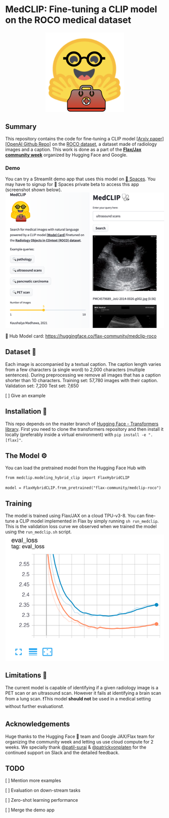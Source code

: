 # MedCLIP: Fine-tuning a CLIP model on the ROCO medical dataset

<!-- ![Logo](./assets/logo.png) -->
<h3 align="center">
  <!-- <p>MedCLIP</p> -->
  <img src="./assets/logo.png" alt="huggingface-medclip" width="250" height="250">

## Summary
This repository contains the code for fine-tuning a CLIP model [[Arxiv paper](https://arxiv.org/abs/2103.00020)][[OpenAI Github Repo](https://github.com/openai/CLIP)] on the [ROCO dataset](https://github.com/razorx89/roco-dataset), a dataset made of radiology images and a caption.
This work is done as a part of the [**Flax/Jax community week**](https://github.com/huggingface/transformers/blob/master/examples/research_projects/jax-projects/README.md#quickstart-flax-and-jax-in-transformers) organized by Hugging Face and Google.

### Demo
You can try a Streamlit demo app that uses this model on [🤗 Spaces](https://huggingface.co/spaces/kaushalya/medclip-roco). You may have to signup for 🤗 Spaces private beta to access this app (screenshot shown below).
![Streamlit app](./assets/streamlit_app.png)

🤗 Hub Model card: https://huggingface.co/flax-community/medclip-roco
## Dataset 🧩

Each image is accompanied by a textual caption. The caption length varies from a few characters (a single word) to 2,000 characters (multiple sentences). During preprocessing we remove all images that has a caption shorter than 10 characters.
Training set: 57,780 images with their caption.
Validation set: 7,200
Test set: 7,650

[ ] Give an example

## Installation 💽
This repo depends on the master branch of [Hugging Face - Transformers library](https://github.com/huggingface/transformers). First you need to clone the transformers repository and then install it locally (preferably inside a virtual environment) with `pip install -e ".[flax]"`.

## The Model ⚙️
You can load the pretrained model from the Hugging Face Hub with
```
from medclip.modeling_hybrid_clip import FlaxHybridCLIP

model = FlaxHybridCLIP.from_pretrained("flax-community/medclip-roco")
```
## Training
The model is trained using Flax/JAX on a cloud TPU-v3-8. 
You can fine-tune a CLIP model implemented in Flax by simply running `sh run_medclip`.
This is the validation loss curve we observed when we trained the model using the `run_medclip.sh` script.
![Validation loss](./assets/val_loss.png)

## Limitations 🚨
The current model is capable of identifying if a given radiology image is a PET scan or an ultrasound scan. However it fails at identifying a brain scan from a lung scan. ❗️This model **should not** be used in a medical setting without further evaluations❗️.

## Acknowledgements
Huge thanks to the Hugging Face 🤗 team and Google JAX/Flax team for organizing the community week and letting us use cloud compute for 2 weeks. We specially thank [@patil-suraj](https://github.com/patil-suraj) & [@patrickvonplaten](https://github.com/patrickvonplaten) for the continued support on Slack and the detailed feedback.


## TODO

[ ] Mention more examples

[ ] Evaluation on down-stream tasks

[ ] Zero-shot learning performance

[ ] Merge the demo app

